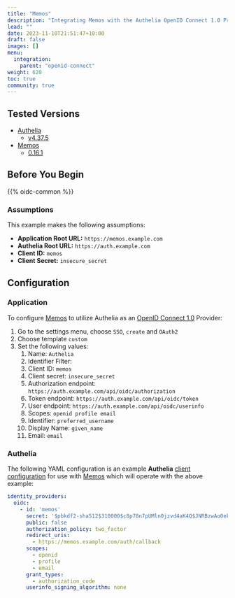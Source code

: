 ```yaml
---
title: "Memos"
description: "Integrating Memos with the Authelia OpenID Connect 1.0 Provider."
lead: ""
date: 2023-11-10T21:51:47+10:00
draft: false
images: []
menu:
  integration:
    parent: "openid-connect"
weight: 620
toc: true
community: true
---
```


## Tested Versions

* [Authelia]
  * [v4.37.5](https://github.com/authelia/authelia/releases/tag/v4.37.5)
* [Memos](https://github.com/usememos/memos)
  * [0.16.1](https://github.com/usememos/memos/tree/v0.16.1)

## Before You Begin

{{% oidc-common %}}

### Assumptions

This example makes the following assumptions:

* __Application Root URL:__ `https://memos.example.com`
* __Authelia Root URL:__ `https://auth.example.com`
* __Client ID:__ `memos`
* __Client Secret:__ `insecure_secret`


## Configuration

### Application

To configure [Memos](https://github.com/usememos/memos) to utilize Authelia as an [OpenID Connect 1.0] Provider:

1. Go to the settings menu, choose `SSO`, `create` and `OAuth2`
2. Choose template `custom`
3. Set the following values:
   1. Name: `Authelia`
   2. Identifier Filter: 	
   3. Client ID: `memos`
   4. Client secret: `insecure_secret`
   5. Authorization endpoint: 	`https://auth.example.com/api/oidc/authorization`
   6. Token endpoint: 	`https://auth.example.com/api/oidc/token`
   7. User endpoint: 	`https://auth.example.com/api/oidc/userinfo`
   8. Scopes: 	`openid profile email`
   10. Identifier: 	`preferred_username`
   11. Display Name: 	`given_name`
   12. Email: 	`email`


### Authelia

The following YAML configuration is an example __Authelia__
[client configuration](../../../configuration/identity-providers/openid-connect/clients.md) for use with [Memos]
which will operate with the above example:

```yaml
identity_providers:
  oidc:
    - id: 'memos'
      secret: '$pbkdf2-sha512$310000$c8p78n7pUMln0jzvd4aK4Q$JNRBzwAo0ek5qKn50cFzzvE9RXV88h1wJn5KGiHrD0YKtZaR/nCb2CJPOsKaPK0hjf.9yHxzQGZziziccp6Yng'  # The digest of 'insecure_secret'.
      public: false
      authorization_policy: two_factor
      redirect_uris:
        - https://memos.example.com/auth/callback
      scopes:
        - openid
        - profile
        - email
      grant_types:
        - authorization_code
      userinfo_signing_algorithm: none
```

[Authelia]: https://www.authelia.com
[Memos]: https://github.com/usememos/memos
[OpenID Connect 1.0]: ../../openid-connect/introduction.md
